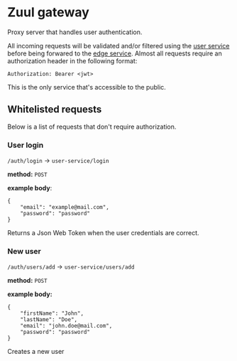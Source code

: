 # Zuul gateway
Proxy server that handles user authentication. 

All incoming requests will be validated and/or filtered using the [user service](../user-service) before being forwared to the [edge service](../edge-service).
Almost all requests require an authorization header in the following format:

`Authorization: Bearer <jwt>`

This is the only service that's accessible to the public.

## Whitelisted requests
Below is a list of requests that don't require authorization.
### User login
`/auth/login` -> `user-service/login`

**method:** `POST`

**example body**:
```
{
	"email": "example@mail.com",
	"password": "password"
}
```

Returns a Json Web Token when the user credentials are correct.

### New user
`/auth/users/add` -> `user-service/users/add`

**method:** `POST`

**example body:**
```
{
	"firstName": "John",
	"lastName": "Doe",
	"email": "john.doe@mail.com",
	"password": "password"
}
```

Creates a new user